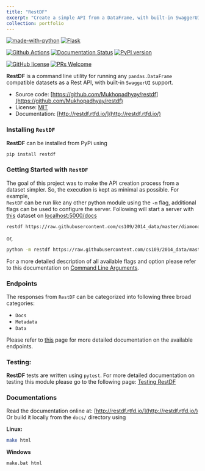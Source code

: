```yaml
---
title: "RestDF"
excerpt: "Create a simple API from a DataFrame, with built-in SwaggerUI support.<br/><img src='/images/500x300.png'>"
collection: portfolio
---
```


[![made-with-python](https://img.shields.io/badge/Made%20with-Python-1f425f.svg?style=for-the-badge&logo=appveyor)](https://www.python.org/)
[![Flask](https://img.shields.io/badge/flask-%23000.svg?style=for-the-badge&logo=flask&logoColor=white)](https://flask.palletsprojects.com/en/2.0.x/)

[![Github Actions](https://github.com/Mukhopadhyay/restdf/actions/workflows/tests.yml/badge.svg)](https://github.com/Mukhopadhyay/restdf/actions)
[![Documentation Status](https://readthedocs.org/projects/restdf/badge/?version=latest)](https://restdf.readthedocs.io/en/latest/?badge=latest)
[![PyPI version](https://badge.fury.io/py/restdf.png)](https://pypi.org/project/restdf/)

[![GitHub license](https://img.shields.io/badge/license-MIT-brightgreen?style=flat-square)](https://github.com/Mukhopadhyay/restdf/blob/master/LICENSE)
[![PRs Welcome](https://img.shields.io/badge/PRs-welcome-brightgreen.svg?style=flat-square)](http://makeapullrequest.com)

**RestDF** is a command line utility for running any `pandas.DataFrame` compatible datasets as a Rest API, with built-in `SwaggerUI` support.

* Source code: [https://github.com/Mukhopadhyay/restdf](https://github.com/Mukhopadhyay/restdf)
* License: [MIT](https://github.com/Mukhopadhyay/restdf/blob/master/LICENSE)
* Documentation: [http://restdf.rtfd.io/](http://restdf.rtfd.io/)

### Installing `RestDF`
**RestDF** can be installed from PyPi using
```bash
pip install restdf
```

### Getting Started with `RestDF`
The goal of this project was to make the API creation process from a dataset simpler. So, the execution is kept as minimal as possible. For example, <br/>
`RestDF` can be run like any other python module using the `-m` flag, additional flags can be used to configure the server.
Following will start a server with [this](https://raw.githubusercontent.com/cs109/2014_data/master/diamonds.csv) dataset on [localhost:5000/docs](http://localhost:5000/docs)

```bash
restdf https://raw.githubusercontent.com/cs109/2014_data/master/diamonds.csv
```

or,

```bash
python -m restdf https://raw.githubusercontent.com/cs109/2014_data/master/diamonds.csv
```

For a more detailed description of all available flags and option please refer to this documentation on [Command Line Arguments](https://restdf.readthedocs.io/en/latest/pages/command-line-arguments.html).

### Endpoints

The responses from `RestDF` can be categorized into following three broad categories:
* `Docs`
* `Metadata`
* `Data`

Please refer to [this](https://restdf.readthedocs.io/en/latest/pages/endpoints.html) page for more detailed documentation on the available endpoints.


### Testing:
**RestDF** tests are written using `pytest`. For more detailed documentation on testing this module please go to the following page: [Testing RestDF](https://restdf.readthedocs.io/en/latest/pages/tests.html)

### Documentations

Read the documentation online at: [http://restdf.rtfd.io/](http://restdf.rtfd.io/)
Or build it locally from the `docs/` directory using

**Linux:**
```bash
make html
```
**Windows**
```bash
make.bat html
```
